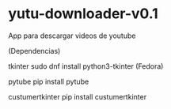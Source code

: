 # yutu-downloader-v0.1
App para descargar videos de youtube

(Dependencias)

tkinter             sudo dnf install python3-tkinter (Fedora)

pytube              pip install pytube

custumertkinter     pip install custumertkinter





